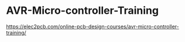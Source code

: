 # AVR-Micro-controller-Training
https://elec2pcb.com/online-pcb-design-courses/avr-micro-controller-training/
